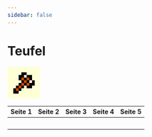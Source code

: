 ```yaml
---
sidebar: false
---
```

# Teufel

![Teufel](./demon-icon.png)

| Seite 1 | Seite 2 | Seite 3 | Seite 4 | Seite 5 |
| ------- | ------- | ------- | ------- | ------- |
|         |         |         |         |         |
|         |         |         |         |         |
|         |         |         |         |         |
|         |         |         |         |         |
|         |         |         |         |         |